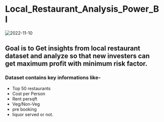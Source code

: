 # Local_Restaurant_Analysis_Power_BI
![2022-11-10](https://user-images.githubusercontent.com/112419088/200928121-fceaaca7-ff18-457d-9b9c-91fff638f32c.png)
## Goal is to Get insights from local restaurant dataset and analyze so that new investers can get maximum profit with minimum risk factor.
### Dataset contains key informations like-
- Top 50 restaurants 
- Cost per Person 
 - Rent persqft 
- Veg/Non-Veg 
- pre booking 
- liquor served or not. 

